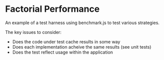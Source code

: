Factorial Performance
===

An example of a test harness using benchmark.js to test various strategies.

The key issues to consider:
* Does the code under test cache results in some way
* Does each implementation acheive the same results (see unit tests)
* Does the test reflect usage within the application